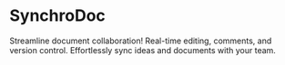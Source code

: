 # SynchroDoc
Streamline document collaboration! Real-time editing, comments, and version control. Effortlessly sync ideas and documents with your team.
